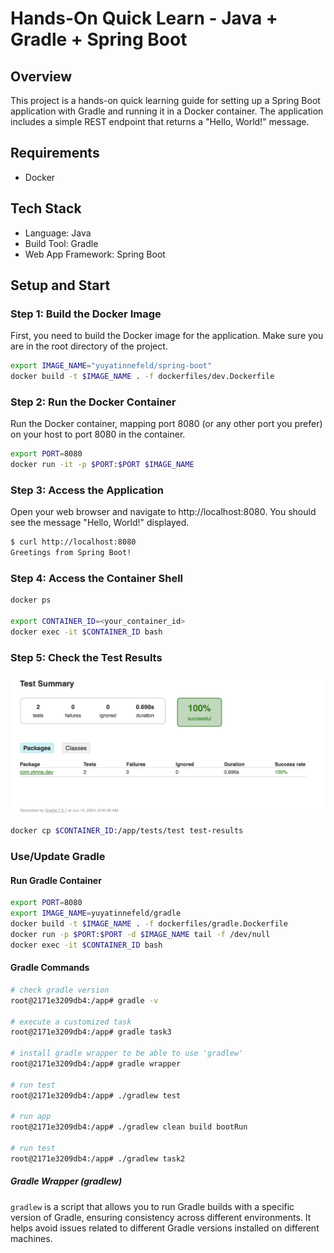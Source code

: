 # Hands-On Quick Learn - Java + Gradle + Spring Boot

## Overview
This project is a hands-on quick learning guide for setting up a Spring Boot application with Gradle and running it in a Docker container. The application includes a simple REST endpoint that returns a "Hello, World!" message.

## Requirements
- Docker

## Tech Stack
- Language: Java
- Build Tool: Gradle 
- Web App Framework: Spring Boot

## Setup and Start

### Step 1: Build the Docker Image
First, you need to build the Docker image for the application. Make sure you are in the root directory of the project.

```bash
export IMAGE_NAME="yuyatinnefeld/spring-boot"
docker build -t $IMAGE_NAME . -f dockerfiles/dev.Dockerfile
```

### Step 2: Run the Docker Container
Run the Docker container, mapping port 8080 (or any other port you prefer) on your host to port 8080 in the container.
```bash
export PORT=8080
docker run -it -p $PORT:$PORT $IMAGE_NAME
```

### Step 3: Access the Application
Open your web browser and navigate to http://localhost:8080. You should see the message "Hello, World!" displayed.

```bash
$ curl http://localhost:8080
Greetings from Spring Boot!
```

### Step 4: Access the Container Shell
```bash
docker ps

export CONTAINER_ID=<your_container_id>
docker exec -it $CONTAINER_ID bash
```

### Step 5: Check the Test Results
![Springboot Test Results](/images/test-results.png)

```bash
docker cp $CONTAINER_ID:/app/tests/test test-results
```

### Use/Update Gradle

#### Run Gradle Container
```bash
export PORT=8080
export IMAGE_NAME=yuyatinnefeld/gradle
docker build -t $IMAGE_NAME . -f dockerfiles/gradle.Dockerfile
docker run -p $PORT:$PORT -d $IMAGE_NAME tail -f /dev/null
docker exec -it $CONTAINER_ID bash
```
#### Gradle Commands

```bash
# check gradle version
root@2171e3209db4:/app# gradle -v

# execute a customized task
root@2171e3209db4:/app# gradle task3

# install gradle wrapper to be able to use 'gradlew'
root@2171e3209db4:/app# gradle wrapper

# run test
root@2171e3209db4:/app# ./gradlew test

# run app
root@2171e3209db4:/app# ./gradlew clean build bootRun

# run test
root@2171e3209db4:/app# ./gradlew task2
```
##### Gradle Wrapper (gradlew)
`gradlew` is a script that allows you to run Gradle builds with a specific version of Gradle, ensuring consistency across different environments. It helps avoid issues related to different Gradle versions installed on different machines.

